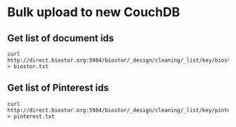# Bulk upload to new CouchDB

## Get list of document ids

```
curl http://direct.biostor.org:5984/biostor/_design/cleaning/_list/key/biostor > biostor.txt
```

## Get list of Pinterest ids

```
curl http://direct.biostor.org:5984/biostor/_design/cleaning/_list/key/pinterest > pinterest.txt
```
